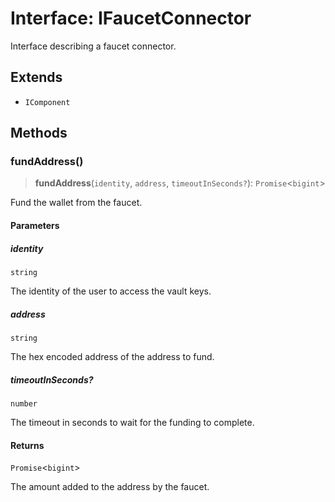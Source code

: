 # Interface: IFaucetConnector

Interface describing a faucet connector.

## Extends

- `IComponent`

## Methods

### fundAddress()

> **fundAddress**(`identity`, `address`, `timeoutInSeconds?`): `Promise`\<`bigint`\>

Fund the wallet from the faucet.

#### Parameters

##### identity

`string`

The identity of the user to access the vault keys.

##### address

`string`

The hex encoded address of the address to fund.

##### timeoutInSeconds?

`number`

The timeout in seconds to wait for the funding to complete.

#### Returns

`Promise`\<`bigint`\>

The amount added to the address by the faucet.
